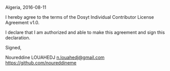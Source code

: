 Algeria, 2016-08-11

I hereby agree to the terms of the Dosyt Individual Contributor License
Agreement v1.0.

I declare that I am authorized and able to make this agreement and sign this
declaration.

Signed,

Noureddine LOUAHEDJ n.louahedj@gmail.com https://github.com/noureddineme
